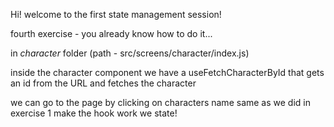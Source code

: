 Hi! welcome to the first state management session!

fourth exercise - you already know how to do it...

in _character_ folder (path - src/screens/character/index.js)

inside the character component we have a useFetchCharacterById that gets an id from the URL
and fetches the character

we can go to the page by clicking on characters name
same as we did in exercise 1 make the hook work we state!
